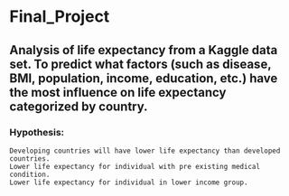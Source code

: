 # Final_Project

## Analysis of life expectancy from a Kaggle data set. To predict what factors (such as disease, BMI, population, income, education, etc.) have the most influence on life expectancy categorized by country.
	
### Hypothesis: 
	Developing countries will have lower life expectancy than developed countries. 
	Lower life expectancy for individual with pre existing medical condition.
	Lower life expectancy for individual in lower income group.
        
